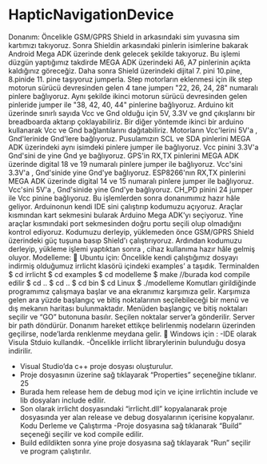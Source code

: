 # HapticNavigationDevice
Donanım: Öncelikle GSM/GPRS Shield in arkasındaki sim yuvasına sim
kartımızı takıyoruz. Sonra Shieldin arkasındaki pinlerin isimlerine
bakarak Android Mega ADK üzerinde denk gelecek şekilde takıyoruz. Bu
işlemi düzgün yaptığımız takdirde MEGA ADK üzerindeki A6, A7 pinlerinin
açıkta kaldığınız göreceğiz. Daha sonra Shield üzerindeki dijital 7.
pini 10.pine, 8.pinide 11. pine taşıyoruz jumperla. Step motorların
eklenmesi için ilk step motorun sürücü devresinden gelen 4 tane jumperı
"22, 26, 24, 28" numaralı pinlere bağlıyoruz. Aynı şekilde ikinci
motorun sürücü devresinden gelen pinleride jumper ile "38, 42, 40, 44"
pinlerine bağlıyoruz. Arduino kit üzerinde sınırlı sayıda Vcc ve Gnd
olduğu için 5V, 3.3V ve gnd çıkışlarını bir breadboarda aktarıp
çoklayabiliriz. Bir diğer yöntemde ikinci bir arduino kullanarak Vcc ve
Gnd bağlantılarını dağıtabiliriz. Motorların Vcc'lerini 5V'a ,
Gnd'lerinide Gnd'lere bağlıyoruz. Pusulamızın SCL ve SDA pinlerini MEGA
ADK üzerindeki aynı isimdeki pinlere jumper ile bağlıyoruz. Vcc pinini
3.3V'a Gnd'sini de yine Gnd ye bağlıyoruz. GPS'in RX,TX pinlerini MEGA
ADK üzerinde digital 18 ve 19 numaralı pinlere jumper ile bağlıyoruz.
Vcc'sini 3.3V'a , Gnd'sinide yine Gnd'ye bağlıyoruz. ESP8266'nın RX,TX
pinlerini MEGA ADK üzerinde digital 14 ve 15 numaralı pinlere jumper ile
bağlıyoruz. Vcc'sini 5V'a , Gnd'sinide yine Gnd'ye bağlıyoruz. CH_PD
pinini
24
jumper ile Vcc pinine bağlıyoruz. Bu işlemlerden sonra donanımımız hazır
hâle geliyor. Arduinonun kendi IDE sini çalıştırıp kodumuzu açıyoruz.
Araçlar kısmından kart sekmesini bularak Arduino Mega ADK'yı seçiyoruz.
Yine araçlar kısmındaki port sekmesinden doğru portu seçili olup
olmadığını kontrol ediyoruz. Kodumuzu derleyip, yüklemeden önce GSM/GPRS
Shield üzerindeki güç tuşuna basıp Shield'ı çalıştırıyoruz. Ardından
kodumuzu derleyip, yükleme işlemi yaptıktan sonra , cihaz kullanıma
hazır hâle gelmiş oluyor.
Modelleme:
 Ubuntu için:
Öncelikle kendi çalıştığımız dosyayı indirmiş olduğumuz irrlicht klasörü
içindeki examples’ a taşıdık. Terminalden
$ cd irrlicht
$ cd examples
$ cd modelleme
$ make //burada kod compile edilir
$ cd ..
$ cd ..
$ cd bin
$ cd Linux
$ ./modelleme
Komutları girildiğinde programımız çalışmaya başlar ve ana ekranımız
karşımıza gelir. Karşımıza gelen ara yüzde başlangıç ve bitiş
noktalarının seçilebileceği bir menü ve dış mekanın haritası
bulunmaktadır. Menüden başlangıç ve bitiş noktaları seçilir ve “GO”
butonuna basılır. Seçilen noktalar server’a gönderilir. Server bir path
döndürür. Donanım hareket ettikçe belirlenmiş nodeların üzerinden
geçilirse, node’larda renklenme meydana gelir.
 Windows için :
-IDE olarak Visula Stduio kullandık.
-Öncelikle irrlicht librarylerinin bulunduğu dosya indirilir.
- Visual Studio’da c++ proje dosyası oluşturulur.
- Proje dosyasının üzerine sağ tıklayarak “Properties” seçeneğine
tıklanır.
25
- Burada hem release hem de debug mod için <Include Directory> ve <Lib
Directory> içine irrlichtin include ve lib dosyaları include edilir.
- Son olarak irrlicht dosyasındaki “irrlicht.dll” kopyalanarak proje
dosyasında yer alan release ve debug dosyalarının içerisine kopyalanır.
Kodu Derleme ve Çalıştırma
-Proje dosyasına sağ tıklanarak “Build” seçeneği seçilir ve kod compile
edilir.
- Build edildikten sonra yine proje dosyasına sağ tıklayarak “Run”
seçilir ve program çalıştırılır.
